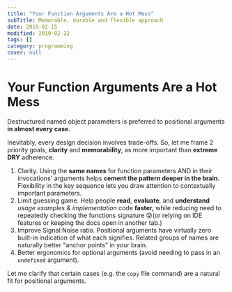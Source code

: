 ```yaml
---
title: "Your Function Arguments Are a Hot Mess"
subTitle: Memorable, durable and flexible approach
date: 2019-02-15
modified: 2019-02-22
tags: []
category: programming
cover: null
---
```


# Your Function Arguments Are a Hot Mess

Destructured named object parameters is preferred to positional arguments **in almost every case.**

Inevitably, every design decision involves trade-offs. So, let me frame 2 priority goals, **clarity** and **memorability**, as more important than **extreme DRY** adherence.

1. Clarity. Using the **same names** for function parameters AND in their invocations' arguments helps **cement the pattern deeper in the brain.** Flexibility in the key sequence lets you draw attention to contextually important parameters.
1. Limit guessing game. Help people **read**, **evaluate**, and **understand** _usage examples & implementation_ code **faster,** while reducing need to repeatedly checking the functions signature 😰(or relying on IDE features or keeping the docs open in another tab.)
1. Improve Signal:Noise ratio. Positional arguments have virtually zero built-in indication of what each signifies. Related groups of names are naturally better "anchor points" in your brain.
1. Better ergonomics for optional arguments (avoid needing to pass in an `undefined` argument).

Let me clarify that certain cases (e.g. the `copy` file command) are a natural fit for positional arguments.

